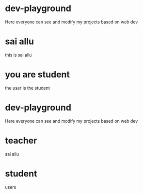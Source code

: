 # dev-playground

Here everyone can see and modify my projects based on web dev

# sai allu

this is sai allu

# you are student

the user is the student

# dev-playground

Here everyone can see and modify my projects based on web dev

# teacher

sai allu

# student

users
